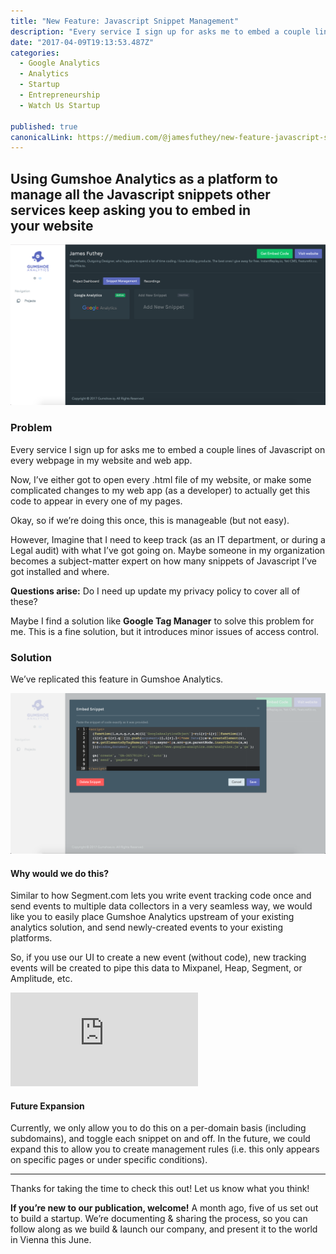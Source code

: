```yaml
---
title: "New Feature: Javascript Snippet Management"
description: "Every service I sign up for asks me to embed a couple lines of Javascript on every webpage in my website and web app. Now, I’ve either got to open every .html file of my website, or make some…"
date: "2017-04-09T19:13:53.487Z"
categories: 
  - Google Analytics
  - Analytics
  - Startup
  - Entrepreneurship
  - Watch Us Startup

published: true
canonicalLink: https://medium.com/@jamesfuthey/new-feature-javascript-snippet-management-1002fb25ef76
---
```


## Using Gumshoe Analytics as a platform to manage all the Javascript snippets other services keep asking you to embed in your website

![Easily track and manage snippets installed on your website.](./asset-1.png)

### Problem

Every service I sign up for asks me to embed a couple lines of Javascript on every webpage in my website and web app.

Now, I’ve either got to open every .html file of my website, or make some complicated changes to my web app (as a developer) to actually get this code to appear in every one of my pages.

Okay, so if we’re doing this once, this is manageable (but not easy).

However, Imagine that I need to keep track (as an IT department, or during a Legal audit) with what I’ve got going on. Maybe someone in my organization becomes a subject-matter expert on how many snippets of Javascript I’ve got installed and where.

**Questions arise:** Do I need up update my privacy policy to cover all of these?

Maybe I find a solution like **Google Tag Manager** to solve this problem for me. This is a fine solution, but it introduces minor issues of access control.

### Solution

We’ve replicated this feature in Gumshoe Analytics.

![Just paste the embed code you were provided into the box. We detect the source and ensure it’s embedded correctly into every page of your website.](./asset-2.png)

#### Why would we do this?

Similar to how Segment.com lets you write event tracking code once and send events to multiple data collectors in a very seamless way, we would like you to easily place Gumshoe Analytics upstream of your existing analytics solution, and send newly-created events to your existing platforms.

So, if you use our UI to create a new event (without code), new tracking events will be created to pipe this data to Mixpanel, Heap, Segment, or Amplitude, etc.

<Embed src="https://www.youtube.com/embed/2dfr2ELdtnE?feature=oembed" aspectRatio={0.562} />

#### Future Expansion

Currently, we only allow you to do this on a per-domain basis (including subdomains), and toggle each snippet on and off. In the future, we could expand this to allow you to create management rules (i.e. this only appears on specific pages or under specific conditions).

---

Thanks for taking the time to check this out! Let us know what you think!

**If you’re new to our publication, welcome!**  A month ago, five of us set out to build a startup. We’re documenting & sharing the process, so you can follow along as we build & launch our company, and present it to the world in Vienna this June.